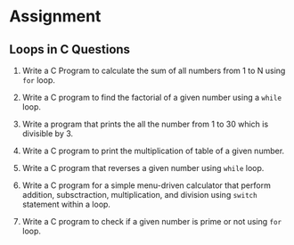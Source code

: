 # Assignment 
## Loops in C Questions

1. Write a C Program to calculate the sum of all numbers from 1 to N using `for` loop. 

2. Write a C program to find the factorial of a given number using a `while` loop. 

3. Write a program that prints the all the number from 1 to 30 which is divisible by 3.

4. Write a C program to print the multiplication of table of a given number. 

5. Write a C program that reverses a given number using `while` loop. 

6. Write a C program for a simple menu-driven calculator that perform addition, subsctraction, multiplication, and division using `switch` statement within a loop. 

7. Write a C program to check if a given number is prime or not using `for` loop.